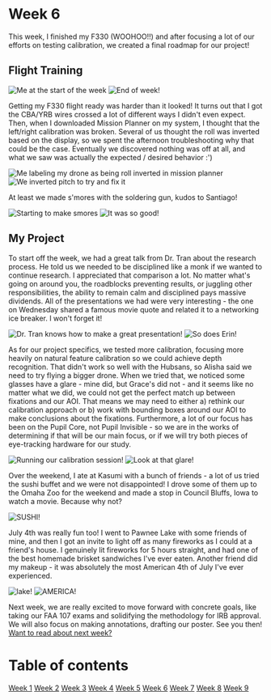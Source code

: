 # Week 6
This week, I finished my F330 (WOOHOO!!) and after focusing a lot of our efforts on testing calibration, we created a final roadmap for our project!

## Flight Training
![Me at the start of the week](HallasWK6-08.jpg) ![End of week! ](HallasWK6-09.jpg)



Getting my F330 flight ready was harder than it looked! It turns out that I got the CBA/YRB wires crossed a lot of different ways I didn't even expect. Then, when I downloaded Mission Planner on my system, I thought that the left/right calibration was broken. Several of us thought the roll was inverted based on the display, so we spent the afternoon troubleshooting why that could be the case. Eventually we discovered nothing was off at all, and what we saw was actually the expected / desired behavior :')

![Me labeling my drone as being roll inverted in mission planner](HallasWK6-01.jpg) ![We inverted pitch to try and fix it ](HallasWK6-02.jpg)



At least we made s'mores with the soldering gun, kudos to Santiago!

![Starting to make smores](HallasWK6-06.jpg) ![It was so good! ](HallasWK6-07.jpg)






## My Project



To start off the week, we had a great talk from Dr. Tran about the research process. He told us we needed to be disciplined like a monk if we wanted to continue research. I appreciated that comparison a lot. No matter what's going on around you, the roadblocks preventing results, or juggling other responsibilities, the ability to remain calm and disciplined pays massive dividends. All of the presentations we had were very interesting - the one on Wednesday shared a famous movie quote and related it to a networking ice breaker. I won't forget it!

![Dr. Tran knows how to make a great presentation! ](HallasWK6-08.jpg) ![So does Erin! ](HallasWK6-05.jpg)



As for our project specifics, we tested more calibration, focusing more heavily on natural feature calibration so we could achieve depth recognition. That didn't work so well with the Hubsans, so Alisha said we need to try flying a bigger drone. When we tried that, we noticed some glasses have a glare - mine did, but Grace's did not - and it seems like no matter what we did, we could not get the perfect match up between fixations and our AOI. That means we may need to either a) rethink our calibration approach or b) work with bounding boxes around our AOI to make conclusions about the fixations. Furthermore, a lot of our focus has been on the Pupil Core, not Pupil Invisible - so we are in the works of determining if that will be our main focus, or if we will try both pieces of eye-tracking hardware for our study. 

![Running our calibration session! ](HallasWK6-04.jpg) ![Look at that glare! ](HallasWK6-03.jpg)



Over the weekend, I ate at Kasumi with a bunch of friends - a lot of us tried the sushi buffet and we were not disappointed! I drove some of them up to the Omaha Zoo for the weekend and made a stop in Council Bluffs, Iowa to watch a movie. Because why not? 

![SUSHI! ](HallasWK6-14.jpg) 

July 4th was really fun too! I went to Pawnee Lake with some friends of mine, and then I got an invite to light off as many fireworks as I could at a friend's house. I genuinely lit fireworks for 5 hours straight, and had one of the best homemade brisket sandwiches I've ever eaten. Another friend did my makeup - it was absolutely the most American 4th of July I've ever experienced.

![lake! ](HallasWK6-12.jpg) ![AMERICA! ](HallasWK6-11.jpg)



Next week, we are really excited to move forward with concrete goals, like taking our FAA 107 exams and solidifying the methodology for IRB approval. We will also focus on making annotations, drafting our poster. See you then! [Want to read about next week?](./7/HallasWK7.md)

# Table of contents
[Week 1](./1/HallasWK1.md)
[Week 2](./2/HallasWK2.md)
[Week 3](./3/HallasWK3.md)
[Week 4](./4/HallasWK4.md)
[Week 5](./5/HallasWK5.md)
[Week 6](./6/HallasWK6.md)
[Week 7](./7/HallasWK7.md)
[Week 8](./8/HallasWK8.md)
[Week 9](./9/HallasWK9.md)